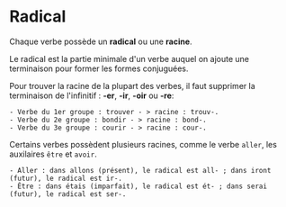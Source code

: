 # Radical

Chaque verbe possède un **radical** ou une **racine**.

Le radical est la partie minimale d'un verbe auquel on ajoute une terminaison pour former les formes conjuguées.

Pour trouver la racine de la plupart des verbes, il faut supprimer la terminaison de l'infinitif : **-er**, **-ir**, **-oir** ou **-re**:

```text
- Verbe du 1er groupe : trouver - > racine : trouv-.
- Verbe du 2e groupe : bondir - > racine : bond-.
- Verbe du 3e groupe : courir - > racine : cour-.
```

Certains verbes possèdent plusieurs racines, comme le verbe `aller`, les auxilaires `être` et `avoir`.

```text
- Aller : dans allons (présent), le radical est all- ; dans iront (futur), le radical est ir-.
- Être : dans étais (imparfait), le radical est ét- ; dans serai (futur), le radical est ser-.
```
